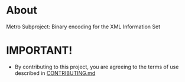 # About

Metro Subproject: Binary encoding for the XML Information Set


# IMPORTANT!

* By contributing to this project, you are agreeing to the terms of use described in [CONTRIBUTING.md](./CONTRIBUTING.md)

